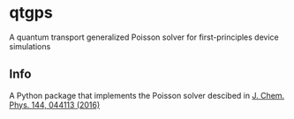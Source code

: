 # qtgps

A quantum transport generalized Poisson solver for first-principles device simulations

## Info

A Python package that implements the Poisson solver descibed in [J. Chem. Phys. 144, 044113 (2016)](https://doi.org/10.1063/1.4940796)